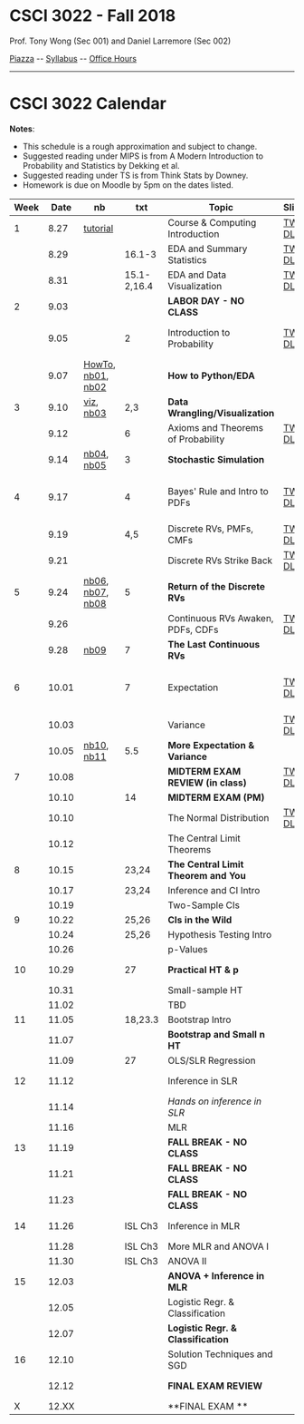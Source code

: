# CSCI 3022 - Fall 2018

Prof. Tony Wong (Sec 001) and Daniel Larremore (Sec 002)

[Piazza](https://piazza.com/colorado/fall2018/csci3022/home) -- [Syllabus](https://github.com/dblarremore/csci3022/blob/master/resources/syllabus.md) -- [Office Hours](https://goo.gl/YzMniJ)

***

# CSCI 3022 Calendar

**Notes**:
- This schedule is a rough approximation and subject to change.
- Suggested reading under MIPS is from A Modern Introduction to Probability and Statistics by Dekking et al. 
- Suggested reading under TS is from Think Stats by Downey. 
- Homework is due on Moodle by 5pm on the dates listed.

| Week |  Date  |  nb       |  txt        |         Topic                            |  Slides     |  Hmwk            | 
|------|--------|-----------|-------------|------------------------------------------|-------------|------------------| 
| 1    | 8.27   | [tutorial](https://github.com/dblarremore/csci3022/blob/master/notebooks/NumpyPandasTutorial.ipynb)          |             | Course & Computing Introduction          | [TW](https://drive.google.com/open?id=1P9vpqgDoLNYYe0ndQtjPrF8oD2uw-C9H) [DL](https://github.com/dblarremore/csci3022/blob/master/slides/lec1.pdf)            |                  | 
|      | 8.29   |           | 16.1-3      | EDA and Summary Statistics               | [TW](https://drive.google.com/open?id=1sqdIGKmCPCHcVo4bS79zGZpwic2H_6T7) [DL](https://github.com/dblarremore/csci3022/blob/master/slides/lec2.pdf)           |                  | 
|      | 8.31   |           | 15.1-2,16.4 | EDA and Data Visualization              |  [TW](https://drive.google.com/open?id=1m5PvrG0hKUAu8QSOeCYH24RiSrsKcysk) [DL](https://github.com/dblarremore/csci3022/blob/master/slides/lec3.pdf)               | 
| 2    | 9.03   |           |             | **LABOR DAY - NO CLASS**                 |             |                  | 
|      | 9.05   |           | 2 | Introduction to Probability               |  [TW](https://github.com/dblarremore/csci3022/blob/master/slides/lec4_TW.pdf) [DL](https://github.com/dblarremore/csci3022/blob/master/slides/lec4.pdf)           | [Quizlet01 due](https://moodle.cs.colorado.edu/mod/quiz/view.php?id=26849), [hw1  posted](https://github.com/dblarremore/csci3022/tree/master/homework/homework1)      | 
|      | 9.07   | [HowTo](https://github.com/dblarremore/csci3022/blob/master/notebooks/nb00_python_question_mark.ipynb), [nb01](https://github.com/dblarremore/csci3022/blob/master/notebooks/nb01_pandas_titanic.ipynb), [nb02](https://github.com/dblarremore/csci3022/blob/master/notebooks/nb02_summarystats_weather.ipynb)          |             | **How to Python/EDA**                       |             |                  | 
| 3    | 9.10   | [viz](https://github.com/dblarremore/csci3022/blob/master/notebooks/nb_bonus_thePlotThickens.ipynb), [nb03](https://github.com/dblarremore/csci3022/blob/master/notebooks/nb03_graphical_summaries_wrangling.ipynb)          | 2,3         | **Data Wrangling/Visualization**                        |             |                  | 
|      | 9.12   |           | 6           | Axioms and Theorems of Probability       | [TW](https://drive.google.com/open?id=1c9dy7BSgmXBQHMUigDix5BARj2WwxvHS) [DL](https://github.com/dblarremore/csci3022/blob/master/slides/lec5.pdf)            |                  | 
|      | 9.14   | [nb04](https://github.com/dblarremore/csci3022/blob/master/notebooks/nb04_stochastic_simulation.ipynb), [nb05](https://github.com/dblarremore/csci3022/blob/master/notebooks/nb05_condl_total_prob.ipynb)          | 3           | **Stochastic Simulation**                |             | [hw1 due](https://moodle.cs.colorado.edu/mod/assign/view.php?id=26848)          | 
| 4    | 9.17   |           | 4           | Bayes' Rule and Intro to PDFs            | [TW](https://drive.google.com/open?id=1ztkNZbF6lGapdreF1GJhXnXQN6uA9EvD) [DL](https://github.com/dblarremore/csci3022/blob/master/slides/lec6.pdf)           | [hw2 posted](https://github.com/dblarremore/csci3022/tree/master/homework/homework2), [Quizlet02 due](https://moodle.cs.colorado.edu/mod/quiz/view.php?id=26850)       | 
|      | 9.19   |           | 4,5         | Discrete RVs, PMFs, CMFs                 | [TW](https://drive.google.com/open?id=1PA0Vn3k8a9PnnrwqzFWLifaqiLsasZti) [DL](https://github.com/dblarremore/csci3022/blob/master/slides/lec7.pdf)           |                  | 
|      | 9.21   |           |             | Discrete RVs Strike Back                 | [TW](https://drive.google.com/open?id=1vLMU7UhtHHZGJPBWgH8tlfc9BKWcy1Yr) [DL](https://github.com/dblarremore/csci3022/blob/master/slides/lec8.pdf)            |                  | 
| 5    | 9.24   | [nb06](https://github.com/dblarremore/csci3022/blob/master/notebooks/nb06_bayes_LTP.ipynb), [nb07](https://github.com/dblarremore/csci3022/blob/master/notebooks/nb07_discrete_rvs.ipynb), [nb08](https://github.com/dblarremore/csci3022/blob/master/notebooks/nb08_more_discrete_rvs.ipynb)          | 5           | **Return of the Discrete RVs**           |             |  [Quizlet03 due](https://moodle.cs.colorado.edu/mod/quiz/view.php?id=26851)                | 
|      | 9.26   |           |             | Continuous RVs Awaken, PDFs, CDFs        | [TW](https://drive.google.com/open?id=1M5D7GcLQyvovbSOXAZrsLdVlG-YLQWbr) [DL](https://github.com/dblarremore/csci3022/blob/master/slides/lec9.pdf)           |                  | 
|      | 9.28   | [nb09](https://github.com/dblarremore/csci3022/blob/master/notebooks/nb09_continuousRVs.ipynb)          | 7           | **The Last Continuous RVs**              |             | [hw2 due](https://moodle.cs.colorado.edu/mod/assign/view.php?id=26852)          | 
| 6    | 10.01  |           | 7           | Expectation                              | [TW](https://drive.google.com/open?id=1c-Uu3ma82gBetxFjow5q6MNTtgs7o-TA) [DL](https://github.com/dblarremore/csci3022/blob/master/slides/lec10.pdf)           | [hw3 posted](https://github.com/dblarremore/csci3022/tree/master/homework/homework3), [Quizlet04 due](https://moodle.cs.colorado.edu/mod/quiz/view.php?id=26853)       | 
|      | 10.03  |           |             | Variance                                 | [TW](https://drive.google.com/open?id=1g-rJbqj2_4WxFCFX5Xc9RX3LuPFcS0cf) [DL](https://github.com/dblarremore/csci3022/blob/master/slides/lec11.pdf)           |                  | 
|      | 10.05  | [nb10](https://github.com/dblarremore/csci3022/blob/master/notebooks/nb10_expectation.ipynb), [nb11](https://github.com/dblarremore/csci3022/blob/master/notebooks/nb11_exp_and_var.ipynb)          | 5.5         | **More Expectation & Variance**          |             | [Quizlet05 due](https://moodle.cs.colorado.edu/mod/quiz/view.php?id=26854)                 | 
| 7    | 10.08  |           |             | **MIDTERM EXAM REVIEW (in class)**                 | [TW](https://drive.google.com/open?id=14ymiiBgYrrm65CFhjxSDHsg97JuSFyT0) [DL](https://github.com/dblarremore/csci3022/blob/master/slides/DL_review.pdf)            |                  | 
|      | 10.10  |           | 14          | **MIDTERM EXAM (PM)**                  |             |                  | 
|      | 10.10  |           |             | The Normal Distribution                |  [TW](https://drive.google.com/open?id=14ZCubriOHnDjmfe0OcEshuhymhi7r_WZ) [DL](https://github.com/dblarremore/csci3022/blob/master/slides/lec12.pdf)          |                  | 
|      | 10.12  |           |             |  The Central Limit Theorems                   |             | hw3 due          | 
| 8    | 10.15  |           | 23,24       | **The Central Limit Theorem and You**    |             | hw4 posted       | 
|      | 10.17  |           | 23,24       | Inference and CI Intro                   |             |                  | 
|      | 10.19  |           |             | Two-Sample CIs                           |             |                  | 
| 9    | 10.22  |           | 25,26       | **CIs in the Wild**                      |             |                  | 
|      | 10.24  |           | 25,26       | Hypothesis Testing Intro                 |             |                  | 
|      | 10.26  |           |             | p-Values                                 |             | hw4 due          | 
| 10   | 10.29  |           | 27          | **Practical HT & p**                     |             | hw5 posted       | 
|      | 10.31  |           |             | Small-sample HT                          |             |                  | 
|      | 11.02  |           |             |  TBD                                     |             |                  | 
| 11   | 11.05  |           | 18,23.3     | Bootstrap Intro                          |             |                  | 
|      | 11.07  |           |             | **Bootstrap and Small n HT**             |             |                  | 
|      | 11.09  |           | 27          | OLS/SLR Regression                       |             | hw5 due          | 
| 12   | 11.12  |           |             | Inference in SLR                         |             | hw6 posted       | 
|      | 11.14  |           |             | *Hands on inference in SLR*              |             |                  | 
|      | 11.16  |           |             | MLR                                      |             |                  | 
| 13   | 11.19  |           |             | **FALL BREAK - NO CLASS**                |             |                  | 
|      | 11.21  |           |             | **FALL BREAK - NO CLASS**                |             |                  | 
|      | 11.23  |           |             | **FALL BREAK - NO CLASS**                |             |                  | 
| 14   | 11.26  |           | ISL Ch3     | Inference in MLR                         |             | practicum posted | 
|      | 11.28  |           | ISL Ch3     | More MLR and ANOVA I                     |             |                  | 
|      | 11.30  |           | ISL Ch3     | ANOVA II                                 |             | hw6 due          | 
| 15   | 12.03  |           |             | **ANOVA + Inference in MLR**             |             |                  | 
|      | 12.05  |           |             | Logistic Regr. & Classification          |             |                  | 
|      | 12.07  |           |             | **Logistic Regr. & Classification**      |             |                  | 
| 16   | 12.10  |           |             | Solution Techniques and SGD              |             |                  | 
|      | 12.12  |           |             | **FINAL EXAM REVIEW**                    |             | practicum due    | 
| X    | 12.XX  |           |             | **FINAL EXAM **                          |             |                  | 

